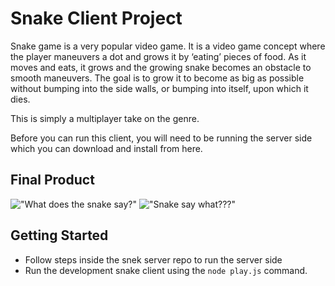 # Snake Client Project

Snake game is a very popular video game. It is a video game concept where the player maneuvers a dot and grows it by ‘eating’ pieces of food. As it moves and eats, it grows and the growing snake becomes an obstacle to smooth maneuvers. The goal is to grow it to become as big as possible without bumping into the side walls, or bumping into itself, upon which it dies.

This is simply a multiplayer take on the genre.

Before you can run this client, you will need to be running the server side which you can download and install from here. 

## Final Product

!["What does the snake say?"](/Snake%20photo.PNG)
!["Snake say what???"](/Snake%20photo2.PNG)


## Getting Started

- Follow steps inside the snek server repo to run the server side
- Run the development snake client using the `node play.js` command.